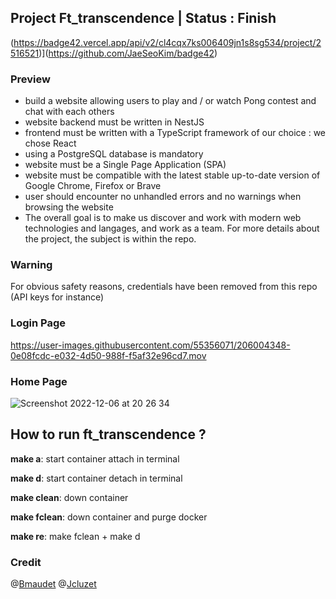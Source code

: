 ## Project Ft_transcendence | Status : Finish

(https://badge42.vercel.app/api/v2/cl4cqx7ks006409jn1s8sg534/project/2516521)](https://github.com/JaeSeoKim/badge42)

### Preview
 - build a website allowing users to play and / or watch Pong contest and chat with each others
 - website backend must be written in NestJS
 - frontend must be written with a TypeScript framework of our choice : we chose React
 - using a PostgreSQL database is mandatory
 - website must be a Single Page Application (SPA)
 - website must be compatible with the latest stable up-to-date version of Google Chrome, Firefox or Brave
 - user should encounter no unhandled errors and no warnings when browsing the website
 - The overall goal is to make us discover and work with modern web technologies and langages, and work as a team. For more details about the project, the subject is within the repo.

### Warning
For obvious safety reasons, credentials have been removed from this repo (API keys for instance)

### Login Page

https://user-images.githubusercontent.com/55356071/206004348-0e08fcdc-e032-4d50-988f-f5af32e96cd7.mov




### Home Page

![Screenshot 2022-12-06 at 20 26 34](https://user-images.githubusercontent.com/55356071/206003998-7f1ffbc9-c590-4c9d-a196-b785d279c838.png)

## How to run ft_transcendence ?

**make a**: start container attach in terminal

**make d**: start container detach in terminal

**make clean**: down container

**make fclean**: down container and purge docker

**make re**: make fclean + make d

### Credit
@[Bmaudet](https://github.com/Draak-Z) @[Jcluzet](https://github.com/JCluzet)
